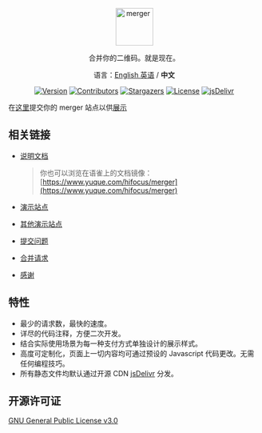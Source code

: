 <p align="center">
  <a href="https://merger.hxco.dev">
    <img alt="merger" src="https://ae01.alicdn.com/kf/HTB1M9ondUKF3KVjSZFE760ExFXae.png" height="75">
  </a>
</p>

<p align="center">
合并你的二维码。就是现在。
</p>
<p align="center">
语言：<a href="/README.md">English 英语</a> / <strong>中文</strong>
</p>


<p align="center">
<a href="https://github.com/hifocus/merger/releases"><img alt="Version" src="https://img.shields.io/github/release/hifocus/merger/all.svg?style=flat-square"/></a>
<a href="https://github.com/hifocus/merger/graphs/contributors"><img alt="Contributors" src="https://img.shields.io/github/contributors/hifocus/merger.svg?style=flat-square"/></a>
<a href="https://github.com/hifocus/merger/stargazers"><img alt="Stargazers" src="https://img.shields.io/github/stars/hifocus/merger.svg?style=flat-square"/></a>
<a href="https://github.com/hifocus/merger/blob/master/LICENSE"><img alt="License" src="https://img.shields.io/github/license/hifocus/merger.svg?style=flat-square"/></a>
<a href="https://www.jsdelivr.com/package/gh/hifocus/merger"><img alt="jsDelivr" src="https://data.jsdelivr.com/v1/package/gh/hifocus/merger/badge"/></a>
</p>

在[这里](https://github.com/hifocus/merger/issues/4)提交你的 merger 站点以供[展示](https://merger.hxco.dev/#/?id=%e5%85%b6%e4%bb%96%e6%bc%94%e7%a4%ba%e7%ab%99%e7%82%b9)


## 相关链接

- [说明文档](https://merger.hxco.dev)

   > 你也可以浏览在语雀上的文档镜像：[https://www.yuque.com/hifocus/merger](https://www.yuque.com/hifocus/merger)
- [演示站点](https://demo.qrcdn.com)
- [其他演示站点](https://merger.hxco.dev/#/?id=%e5%85%b6%e4%bb%96%e6%bc%94%e7%a4%ba%e7%ab%99%e7%82%b9)
- [提交问题](https://github.com/hifocus/merger/issues)
- [合并请求](https://github.com/hifocus/merger/pulls)
- [感谢](https://merger.hxco.dev/#/?id=credit)

## 特性

- 最少的请求数，最快的速度。
- 详尽的代码注释，方便二次开发。
- 结合实际使用场景为每一种支付方式单独设计的展示样式。
- 高度可定制化，页面上一切内容均可通过预设的 Javascript 代码更改。无需任何编程技巧。
- 所有静态文件均默认通过开源 CDN [jsDelivr](https://www.jsdelivr.com) 分发。

## 开源许可证

[GNU General Public License v3.0](https://github.com/hifocus/merger/blob/master/LICENSE)
